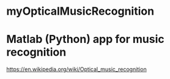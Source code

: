 # myOpticalMusicRecognition

# Matlab (Python) app for music recognition
https://en.wikipedia.org/wiki/Optical_music_recognition
